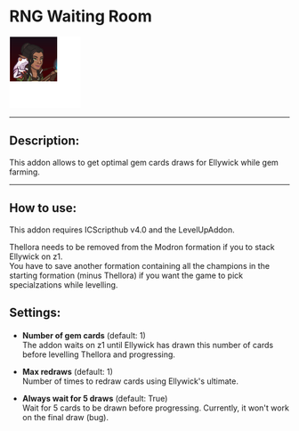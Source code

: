 # RNG Waiting Room

<p align="left">
<img alt="Ellywick" height="128" src="Images/Ellywick_portrait.png" width="128"/>
</p>

___

## Description:

This addon allows to get optimal gem cards draws for Ellywick while gem farming.

___

## How to use:
This addon requires ICScripthub v4.0 and the LevelUpAddon.  

Thellora needs to be removed from the Modron formation if you to stack Ellywick on z1.  
You have to save another formation containing all the champions in the starting formation (minus Thellora) if you want the game to pick specialzations while levelling.

## Settings:

####
* **Number of gem cards** (default: 1)   
The addon waits on z1 until Ellywick has drawn this number of cards before levelling Thellora and progressing.


* **Max redraws** (default: 1)  
Number of times to redraw cards using Ellywick's ultimate.


* **Always wait for 5 draws** (default: True)  
Wait for 5 cards to be drawn before progressing.
Currently, it won't work on the final draw (bug).